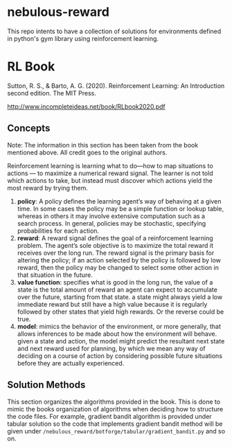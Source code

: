 # nebulous-reward
This repo intents to have a collection of solutions for environments defined in python's gym library using reinforcement
learning.

# RL Book

Sutton, R. S., & Barto, A. G. (2020). Reinforcement Learning: An Introduction second edition. The MIT Press.

http://www.incompleteideas.net/book/RLbook2020.pdf

## Concepts
Note: The information in this section has been taken from the book mentioned above. All credit goes to the original 
authors.


Reinforcement learning is learning what to do—how to map situations to actions — to maximize a numerical reward signal.
The learner is not told which actions to take, but instead must discover which actions yield the most reward by trying 
them.

1. **policy**: A policy defines the learning agent’s way of behaving at a given time. In some cases the policy may be a
simple function or lookup table, whereas in others it may involve extensive computation such as a search process. 
In general, policies may be stochastic, specifying probabilities for each action.
2. **reward**: A reward signal defines the goal of a reinforcement learning problem. The agent’s sole objective is to 
maximize the total reward it receives over the long run. The reward signal is the primary basis for altering the policy;
if an action selected by the policy is followed by low reward, then the policy may be changed to select some other 
action in that situation in the future.
3. **value function**: specifies what is good in the long run, the value of a state is the total amount of reward an 
agent can expect to accumulate over the future, starting from that state. a state might always yield a low immediate 
reward but still have a high value because it is regularly followed by other states that yield high rewards. Or the 
reverse could be true.
4. **model**: mimics the behavior of the environment, or more generally, that allows inferences to be made about how the
environment will behave. given a state and action, the model might predict the resultant next state and next reward used
for planning, by which we mean any way of deciding on a course of action by considering possible future situations 
before they are actually experienced.

## Solution Methods
This section organizes the algorithms provided in the book. This is done to mimic the books organization of algorithms 
when deciding how to structure the code files. For example, gradient bandit algorithm is provided under tabular solution
so the code that implements gradient bandit method will be given under 
`/nebulous_reward/botforge/tabular/gradient_bandit.py` and so on.